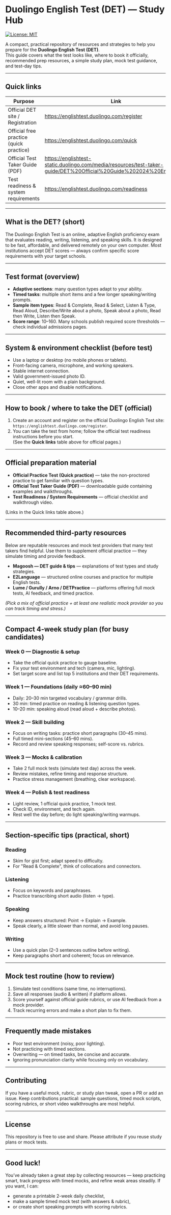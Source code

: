 # Duolingo English Test (DET) — Study Hub

[![License: MIT](https://img.shields.io/badge/License-MIT-yellow.svg)]()


A compact, practical repository of resources and strategies to help you prepare for the **Duolingo English Test (DET)**.  
This guide covers what the test looks like, where to book it officially, recommended prep resources, a simple study plan, mock test guidance, and test-day tips.

---

## Quick links

| Purpose | Link |
|---|---|
| Official DET site / Registration | https://englishtest.duolingo.com/register |
| Official free practice (quick practice) | https://englishtest.duolingo.com/quick |
| Official Test Taker Guide (PDF) | https://englishtest-static.duolingo.com/media/resources/test-taker-guide/DET%20Official%20Guide%202024%20English.pdf |
| Test readiness & system requirements | https://englishtest.duolingo.com/readiness |

---

## What is the DET? (short)
The Duolingo English Test is an online, adaptive English proficiency exam that evaluates reading, writing, listening, and speaking skills. It is designed to be fast, affordable, and delivered remotely on your own computer. Most institutions accept DET scores — always confirm specific score requirements with your target schools.

---

## Test format (overview)
- **Adaptive sections**: many question types adapt to your ability.
- **Timed tasks**: multiple short items and a few longer speaking/writing prompts.
- **Sample item types**: Read & Complete, Read & Select, Listen & Type, Read Aloud, Describe/Write about a photo, Speak about a photo, Read then Write, Listen then Speak.
- **Score range**: 10–160. Many schools publish required score thresholds — check individual admissions pages.

---

## System & environment checklist (before test)
- Use a laptop or desktop (no mobile phones or tablets).
- Front-facing camera, microphone, and working speakers.
- Stable internet connection.
- Valid government-issued photo ID.
- Quiet, well-lit room with a plain background.
- Close other apps and disable notifications.

---

## How to book / where to take the DET (official)
1. Create an account and register on the official Duolingo English Test site: `https://englishtest.duolingo.com/register`.  
2. You can take the test from home; follow the official test readiness instructions before you start.  
(See the **Quick links** table above for official pages.)

---

## Official preparation material
- **Official Practice Test (Quick practice)** — take the non-proctored practice to get familiar with question types.  
- **Official Test Taker Guide (PDF)** — downloadable guide containing examples and walkthroughs.  
- **Test Readiness / System Requirements** — official checklist and walkthrough video.

(Links in the Quick links table above.)

---

## Recommended third-party resources
Below are reputable resources and mock test providers that many test takers find helpful. Use them to supplement official practice — they simulate timing and provide feedback.

- **Magoosh — DET guide & tips** — explanations of test types and study strategies.  
- **E2Language** — structured online courses and practice for multiple English tests.  
- **Lume / Gurully / Arno / DETPractice** — platforms offering full mock tests, AI feedback, and timed practice.  

*(Pick a mix of official practice + at least one realistic mock provider so you can track timing and stress.)*

---

## Compact 4-week study plan (for busy candidates)

### Week 0 — Diagnostic & setup
- Take the official quick practice to gauge baseline.
- Fix your test environment and tech (camera, mic, lighting).
- Set target score and list top 5 institutions and their DET requirements.

### Week 1 — Foundations (daily ≈60–90 min)
- Daily: 20–30 min targeted vocabulary / grammar drills.
- 30 min: timed practice on reading & listening question types.
- 10–20 min: speaking aloud (read aloud + describe photos).

### Week 2 — Skill building
- Focus on writing tasks: practice short paragraphs (30–45 mins).
- Full timed mini-sections (45–60 mins).
- Record and review speaking responses; self-score vs. rubrics.

### Week 3 — Mocks & calibration
- Take 2 full mock tests (simulate test day) across the week.
- Review mistakes, refine timing and response structure.
- Practice stress management (breathing, clear workspace).

### Week 4 — Polish & test readiness
- Light review, 1 official quick practice, 1 mock test.
- Check ID, environment, and tech again.
- Rest well the day before; do light speaking/writing warmups.

---

## Section-specific tips (practical, short)

### Reading
- Skim for gist first; adapt speed to difficulty.
- For "Read & Complete", think of collocations and connectors.

### Listening
- Focus on keywords and paraphrases.
- Practice transcribing short audio (listen → type).

### Speaking
- Keep answers structured: Point → Explain → Example.
- Speak clearly, a little slower than normal, and avoid long pauses.

### Writing
- Use a quick plan (2–3 sentences outline before writing).
- Keep paragraphs short and coherent; focus on relevance.

---

## Mock test routine (how to review)
1. Simulate test conditions (same time, no interruptions).
2. Save all responses (audio & written) if platform allows.
3. Score yourself against official guide rubrics, or use AI feedback from a mock provider.
4. Track recurring errors and make a short plan to fix them.

---

## Frequently made mistakes
- Poor test environment (noisy, poor lighting).
- Not practicing with timed sections.
- Overwriting — on timed tasks, be concise and accurate.
- Ignoring pronunciation clarity while focusing only on vocabulary.

---

## Contributing
If you have a useful mock, rubric, or study plan tweak, open a PR or add an issue. Keep contributions practical: sample questions, timed mock scripts, scoring rubrics, or short video walkthroughs are most helpful.

---

## License
This repository is free to use and share. Please attribute if you reuse study plans or mock tests.

---

## Good luck!
You’ve already taken a great step by collecting resources — keep practicing smart, track progress with timed mocks, and refine weak areas steadily. If you want, I can:
- generate a printable 2-week daily checklist,
- make a sample timed mock test (with answers & rubric),
- or create short speaking prompts with scoring rubrics.
